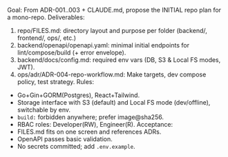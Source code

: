 Goal: From ADR-001..003 + CLAUDE.md, propose the INITIAL repo plan for a mono-repo.
Deliverables:
1) repo/FILES.md: directory layout and purpose per folder (backend/, frontend/, ops/, etc.)
2) backend/openapi/openapi.yaml: minimal initial endpoints for lint/compose/build (+ error envelope).
3) backend/docs/config.md: required env vars (DB, S3 & Local FS modes, JWT).
4) ops/adr/ADR-004-repo-workflow.md: Make targets, dev compose policy, test strategy.
Rules:
- Go+Gin+GORM(Postgres), React+Tailwind.
- Storage interface with S3 (default) and Local FS mode (dev/offline), switchable by env.
- `build:` forbidden anywhere; prefer image@sha256.
- RBAC roles: Developer(RW), Engineer(R).
Acceptance:
- FILES.md fits on one screen and references ADRs.
- OpenAPI passes basic validation.
- No secrets committed; add `.env.example`.